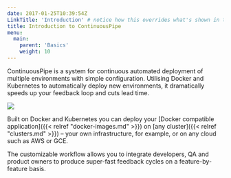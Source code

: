 ```yaml
---
date: 2017-01-25T10:39:54Z
LinkTitle: 'Introduction' # notice how this overrides what's shown in the menu
title: Introduction to ContinuousPipe
menu:
  main:
    parent: 'Basics'
    weight: 10
---
```

ContinuousPipe is a system for continuous automated deployment of multiple environments with simple configuration. Utilising Docker and Kubernetes to automatically deploy new environments, it dramatically speeds up your feedback loop and cuts lead time.

![](/images/cp-overview.png)

Built on Docker and Kubernetes you can deploy your [Docker compatible application]({{< relref "docker-images.md" >}}) on [any cluster]({{< relref "clusters.md" >}}) – your own infrastructure, for example, or on any cloud such as AWS or GCE.

The customizable workflow allows you to integrate developers, QA and product owners to produce super-fast feedback cycles on a feature-by-feature basis.
